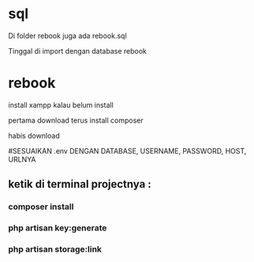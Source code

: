 # sql
Di folder rebook juga ada rebook.sql

Tinggal di import dengan database rebook


# rebook
install xampp kalau belum install

pertama download terus install composer


habis download

#SESUAIKAN .env DENGAN DATABASE, USERNAME, PASSWORD, HOST, URLNYA


## ketik di terminal projectnya :


### composer install

### php artisan key:generate

### php artisan storage:link
